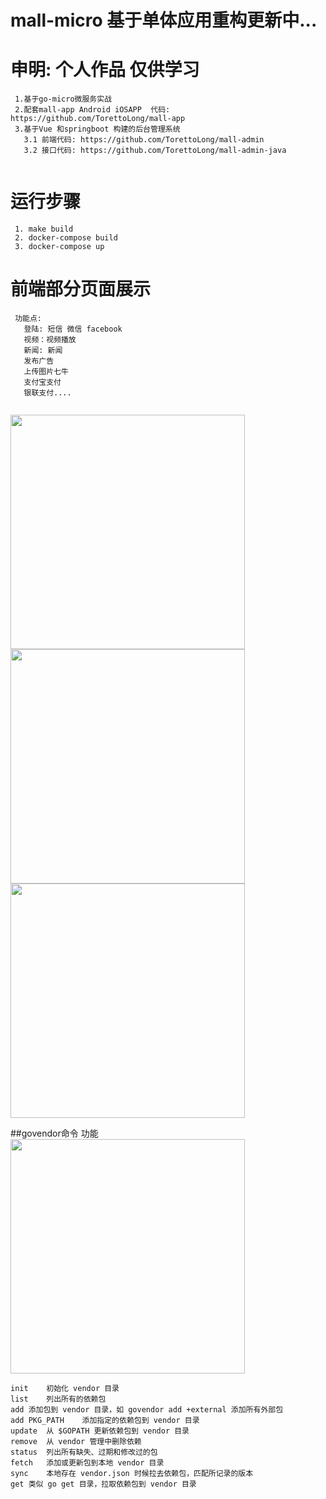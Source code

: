 #  mall-micro 基于单体应用重构更新中...
#  申明: 个人作品 仅供学习
```
 1.基于go-micro微服务实战 
 2.配套mall-app Android iOSAPP  代码: https://github.com/TorettoLong/mall-app
 3.基于Vue 和springboot 构建的后台管理系统  
   3.1 前端代码: https://github.com/TorettoLong/mall-admin
   3.2 接口代码: https://github.com/TorettoLong/mall-admin-java
 
```

# 运行步骤
```
 1. make build
 2. docker-compose build
 3. docker-compose up

```
# 前端部分页面展示 
```
 功能点:
   登陆: 短信 微信 facebook 
   视频：视频播放
   新闻: 新闻
   发布广告
   上传图片七牛
   支付宝支付
   银联支付....
   
```

<img src="https://image.showm.xin//test/02.png" width="375px">
<img src="https://image.showm.xin//test/03.png" width="375px">
<img src="https://image.showm.xin//test/04.png" width="375px">

##govendor命令	功能
<img src="https://image.showm.xin//test/01.png" width="375px">
```
init	初始化 vendor 目录
list	列出所有的依赖包
add	添加包到 vendor 目录，如 govendor add +external 添加所有外部包
add PKG_PATH	添加指定的依赖包到 vendor 目录
update	从 $GOPATH 更新依赖包到 vendor 目录
remove	从 vendor 管理中删除依赖
status	列出所有缺失、过期和修改过的包
fetch	添加或更新包到本地 vendor 目录
sync	本地存在 vendor.json 时候拉去依赖包，匹配所记录的版本
get	类似 go get 目录，拉取依赖包到 vendor 目录

```

